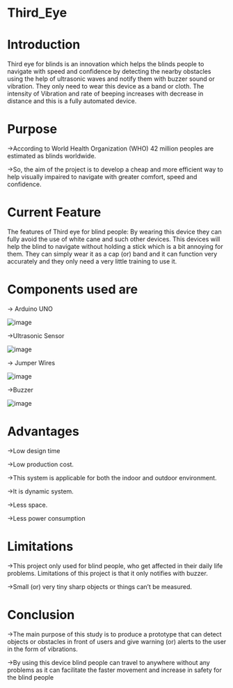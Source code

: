 # Third_Eye
# Introduction
Third eye for blinds is an innovation which helps the blinds  people to navigate with speed and confidence  by detecting the  nearby obstacles using the help of  ultrasonic waves and  notify them with buzzer sound or  vibration. They only need  to wear this device as a band or  cloth. The intensity of Vibration and rate of beeping increases with decrease in distance and this is a fully automated device.

# Purpose
->According to World Health Organization (WHO) 42  million peoples are estimated as blinds worldwide. 

->So, the aim of the project is to develop a cheap and  more  efficient way to help visually impaired to navigate with  greater comfort, speed and confidence.
# Current Feature
The features of Third eye for blind people: By wearing  this device they can fully avoid the use of white cane  and such other devices. This devices will help the blind  to navigate without holding a stick which is a bit  annoying for them. They can simply wear it as a cap (or) band  and it can function very accurately and they only need a  very little training to use it.
# Components used are
-> Arduino UNO

![image](https://github.com/sadanandkaringula/Third_Eye/assets/89338852/47e799da-9651-4799-a8e1-317f6229bb87)


->Ultrasonic Sensor

![image](https://github.com/sadanandkaringula/Third_Eye/assets/89338852/98cc5a9b-def4-4c30-85a4-db9527c42c20)


-> Jumper Wires

![image](https://github.com/sadanandkaringula/Third_Eye/assets/89338852/7767f278-d6bf-4098-9b2c-a781cd1e1a81)


->Buzzer

![image](https://github.com/sadanandkaringula/Third_Eye/assets/89338852/c8fd29f1-22fc-47bf-a7e1-737596ce9f11)



# Advantages
->Low design time

->Low production cost.

->This system is applicable for both the indoor and  outdoor environment.

->It is dynamic system.

->Less space.

->Less power consumption

# Limitations
->This project only used for blind people, who get affected  in their daily life problems. Limitations of this project is  that it only notifies with buzzer.

->Small (or) very tiny sharp objects or things can’t be measured.
# Conclusion
->The main purpose of this study is to produce a prototype  that can detect objects or obstacles in front of users and  give warning (or) alerts to the user in the form of  vibrations.

->By using this device blind people can travel to anywhere without any problems as it can facilitate the faster movement and increase in safety for the blind people
